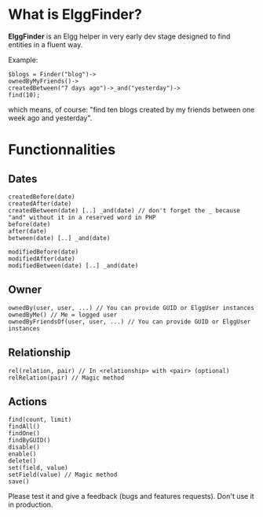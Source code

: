 What is ElggFinder?
===================

**ElggFinder** is an Elgg helper in very early dev stage designed to find entities in a fluent way.

Example:

    $blogs = Finder("blog")->
    ownedByMyFriends()->
    createdBetween("7 days ago")->_and("yesterday")->
    find(10);

which means, of course: "find ten blogs created by my friends between one week ago and yesterday".

Functionnalities
================

Dates
-----

    createdBefore(date)
    createdAfter(date)
    createdBetween(date) [..] _and(date) // don't forget the _ because "and" without it in a reserved word in PHP
    before(date)
    after(date)
    between(date) [..] _and(date)

    modifiedBefore(date)
    modifiedAfter(date)
    modifiedBetween(date) [..] _and(date)

Owner
-----

    ownedBy(user, user, ...) // You can provide GUID or ElggUser instances
    ownedByMe() // Me = logged user
    ownedByFriendsOf(user, user, ...) // You can provide GUID or ElggUser instances

Relationship
------------

    rel(relation, pair) // In <relationship> with <pair> (optional)
    relRelation(pair) // Magic method

Actions
-------

    find(count, limit)
    findAll()
    findOne()
    findByGUID()
    disable()
    enable()
    delete()
    set(field, value)
    setField(value) // Magic method
    save()

Please test it and give a feedback (bugs and features requests).
Don't use it in production.